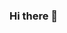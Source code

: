 ### Hi there 👋

<!--

- 🔭 I’m currently working on Scratchernoids
- 🌱 I’m currently learning Vietnamese
- 👯 I’m looking to collaborate on anyone
- 🤔 I’m looking for help with Scratchernoids
- 📫 How to reach me: Go to my account or search NinjaGuy128Vietnam and click on the users page
- 😄 Pronouns: He/Him
- ⚡ Fun fact: I ate a baguette in 1 minute!
##I made this fomy GitHub profile

-->
